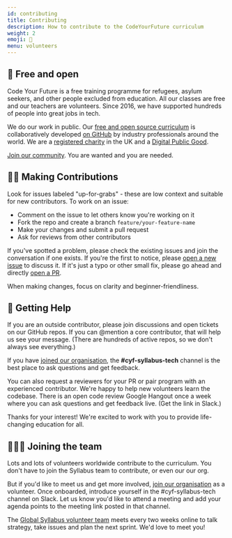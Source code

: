 ```yaml
---
id: contributing
title: Contributing
description: How to contribute to the CodeYourFuture curriculum
weight: 2
emoji: 🎁
menu: volunteers
---
```


<!-- CYF-ONLY -->

## 💯 Free and open

Code Your Future is a free training programme for refugees, asylum seekers, and other people excluded from education. All our classes are free and our teachers are volunteers. Since 2016, we have supported hundreds of people into great jobs in tech.

We do our work in public. Our [free and open source curriculum](https://github.com/CodeYourFuture/curriculum) is collaboratively developed [on GitHub](https://github.com/CodeYourFuture/) by industry professionals around the world. We are a [registered charity](https://register-of-charities.charitycommission.gov.uk/charity-search/-/charity-details/5102561/what-who-how-where) in the UK and a [Digital Public Good](https://digitalpublicgoods.net/standard/).

[Join our community](https://codeyourfuture.io/volunteers/). You are wanted and you are needed.<!-- END-CYF-ONLY -->

## 🤝🏽 Making Contributions

Look for issues labeled "up-for-grabs" - these are low context and suitable for new contributors. To work on an issue:

- Comment on the issue to let others know you're working on it
- Fork the repo and create a branch `feature/your-feature-name`
- Make your changes and submit a pull request
- Ask for reviews from other contributors

If you've spotted a problem, please check the existing issues and join the conversation if one exists. If you're the first to notice, please [open a new issue](https://github.com/CodeYourFuture/curriculum/issues/new/choose) to discuss it. If it's just a typo or other small fix, please go ahead and directly [open a PR](https://github.com/CodeYourFuture/curriculum/pulls).

When making changes, focus on clarity and beginner-friendliness.

## 🛟 Getting Help

If you are an outside contributor, please join discussions and open tickets on our GitHub repos. If you can @mention a core contributor, that will help us see your message. (There are hundreds of active repos, so we don't always see everything.)

If you have [joined our organisation](https://codeyourfuture.io/volunteers/), the **#cyf-syllabus-tech** channel is the best place to ask questions and get feedback.

You can also request a reviewers for your PR or pair program with an experienced contributor. We're happy to help new volunteers learn the codebase. There is an open code review Google Hangout once a week where you can ask questions and get feedback live. (Get the link in Slack.)

Thanks for your interest! We're excited to work with you to provide life-changing education for all.

## 🧑🏿‍💻 Joining the team

Lots and lots of volunteers worldwide contribute to the curriculum. You don't have to join the Syllabus team to contribute, or even our our org.

<!-- CYF-ONLY -->

But if you'd like to meet us and get more involved, [join our organisation](https://codeyourfuture.io/volunteers/) as a volunteer. Once onboarded, introduce yourself in the #cyf-syllabus-tech channel on Slack. Let us know you'd like to attend a meeting and add your agenda points to the meeting link posted in that channel.

The [Global Syllabus volunteer team](contributors) meets every two weeks online to talk strategy, take issues and plan the next sprint. We'd love to meet you!<!-- END-CYF-ONLY -->
